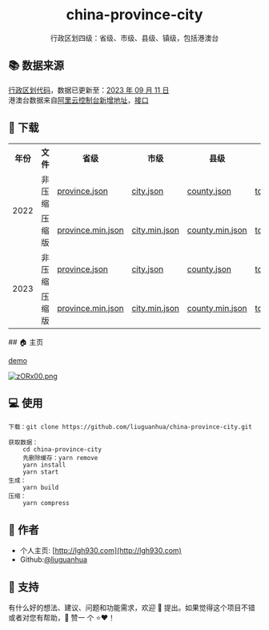 # <h1 align="center">china-province-city</h1>

<p align="center">
  行政区划四级：省级、市级、县级、镇级，包括港澳台
</p>

## 📚 数据来源

[行政区划代码](http://www.stats.gov.cn/sj/tjbz/qhdm/)，数据已更新至：[2023 年 09 月 11 日](http://www.stats.gov.cn/sj/tjbz/tjyqhdmhcxhfdm/2023/index.html)<br />
港澳台数据来自[阿里云控制台新增地址](https://account.console.aliyun.com/v2/#/basic-info/address)，[接口](https://query.aliyun.com/rest/sell.getDivisions)

## 📖 下载
<table>
  <tr>
    <th>年份</th>
    <th>文件</th>
    <th>省级</th>
    <th>市级</th>
    <th>县级</th>
    <th>镇级</th>
    <th>港澳台1级</th>
    <th>港澳台2级</th>
    <th>港澳台3级</th>
    <th>总数据</th>
  </tr>
  <tr>
      <td rowspan="2">2022</td>
      <td>非压缩</td>
      <td><a href="https://github.com/liuguanhua/china-province-city/blob/master/data/2022/province.json">province.json</a></td>
      <td><a href="https://github.com/liuguanhua/china-province-city/blob/master/data/2022/city.json">city.json</a></td>
      <td><a href="https://github.com/liuguanhua/china-province-city/blob/master/data/2022/county.json">county.json</a></td>
      <td><a href="https://github.com/liuguanhua/china-province-city/blob/master/data/2022/town.json">town.json</a></td>
      <td><a href="https://github.com/liuguanhua/china-province-city/blob/master/data/2022/hmt_1.json">hmt_1.json</a></td>
      <td><a href="https://github.com/liuguanhua/china-province-city/blob/master/data/2022/hmt_2.json">hmt_2.json</a></td>
      <td><a href="https://github.com/liuguanhua/china-province-city/blob/master/data/2022/hmt_3.json">hmt_3.json</a></td>
      <td><a href="https://github.com/liuguanhua/china-province-city/blob/master/data/2022/tree.json">tree.json</a></td>
  </tr>
  <tr>
    <td>压缩版</td>
    <td><a href="https://github.com/liuguanhua/china-province-city/blob/master/data/2022/province.min.json">province.min.json</a></td>
    <td><a href="https://github.com/liuguanhua/china-province-city/blob/master/data/2022/city.min.json">city.min.json</a></td>
    <td><a href="https://github.com/liuguanhua/china-province-city/blob/master/data/2022/county.min.json">county.min.json</a></td>
    <td><a href="https://github.com/liuguanhua/china-province-city/blob/master/data/2022/town.min.json">town.min.json</a></td>
    <td><a href="https://github.com/liuguanhua/china-province-city/blob/master/data/2022/hmt_1.min.json">hmt_1.min.json</a></td>
    <td><a href="https://github.com/liuguanhua/china-province-city/blob/master/data/2022/hmt_2.min.json">hmt_2.min.json</a></td>
    <td><a href="https://github.com/liuguanhua/china-province-city/blob/master/data/2022/hmt_3.min.json">hmt_3.min.json</a></td>
    <td><a href="https://github.com/liuguanhua/china-province-city/blob/master/data/2022/tree.min.json">tree.min.json</a></td>
  </tr>
  <tr>
      <td rowspan="2">2023</td>
      <td>非压缩</td>
      <td><a href="https://github.com/liuguanhua/china-province-city/blob/master/data/2023/province.json">province.json</a></td>
      <td><a href="https://github.com/liuguanhua/china-province-city/blob/master/data/2023/city.json">city.json</a></td>
      <td><a href="https://github.com/liuguanhua/china-province-city/blob/master/data/2023/county.json">county.json</a></td>
      <td><a href="https://github.com/liuguanhua/china-province-city/blob/master/data/2023/town.json">town.json</a></td>
      <td><a href="https://github.com/liuguanhua/china-province-city/blob/master/data/2023/hmt_1.json">hmt_1.json</a></td>
      <td><a href="https://github.com/liuguanhua/china-province-city/blob/master/data/2023/hmt_2.json">hmt_2.json</a></td>
      <td><a href="https://github.com/liuguanhua/china-province-city/blob/master/data/2023/hmt_3.json">hmt_3.json</a></td>
      <td><a href="https://github.com/liuguanhua/china-province-city/blob/master/data/2023/tree.json">tree.json</a></td>
  </tr>
  <tr>
    <td>压缩版</td>
    <td><a href="https://github.com/liuguanhua/china-province-city/blob/master/data/2023/province.min.json">province.min.json</a></td>
    <td><a href="https://github.com/liuguanhua/china-province-city/blob/master/data/2023/city.min.json">city.min.json</a></td>
    <td><a href="https://github.com/liuguanhua/china-province-city/blob/master/data/2023/county.min.json">county.min.json</a></td>
    <td><a href="https://github.com/liuguanhua/china-province-city/blob/master/data/2023/town.min.json">town.min.json</a></td>
    <td><a href="https://github.com/liuguanhua/china-province-city/blob/master/data/2023/hmt_1.min.json">hmt_1.min.json</a></td>
    <td><a href="https://github.com/liuguanhua/china-province-city/blob/master/data/2023/hmt_2.min.json">hmt_2.min.json</a></td>
    <td><a href="https://github.com/liuguanhua/china-province-city/blob/master/data/2023/hmt_3.min.json">hmt_3.min.json</a></td>
    <td><a href="https://github.com/liuguanhua/china-province-city/blob/master/data/2023/tree.min.json">tree.min.json</a></td>
  </tr>
</table>
## 🏠 主页

[demo](https://github.com/liuguanhua/china-province-city/blob/master/index.html)

[![zORx00.png](https://s1.ax1x.com/2022/12/21/zORx00.png)](https://imgse.com/i/zORx00)

## 💻 使用

```
下载：git clone https://github.com/liuguanhua/china-province-city.git

获取数据：
    cd china-province-city
    先删除缓存：yarn remove
    yarn install
    yarn start
生成：
    yarn build
压缩：
    yarn compress
```

## 👤 作者

- 个人主页: [http://lgh930.com](http://lgh930.com)
- Github:[@liuguanhua](https://github.com/liguanhua)

## 🤝 支持

有什么好的想法、建议、问题和功能需求，欢迎 👋 提出。如果觉得这个项目不错或者对您有帮助，👏 赞一 个 ⭐️❤️！
